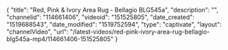 {
    "title": "Red, Pink & Ivory Area Rug - Bellagio BLG545a",
    "description": "",
    "channelid": "114661406",
    "videoid": "151525805",
    "date_created": "1519688543",
    "date_modified": "1519752594",
    "type": "captivate",
    "layout": "channelVideo",
    "url": "\/latest-videos\/red-pink-ivory-area-rug-bellagio-blg545a-mp4\/114661406-151525805"
}